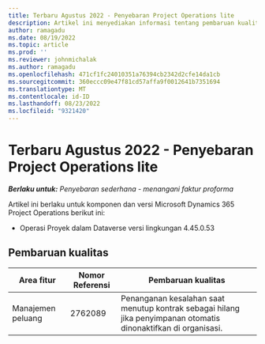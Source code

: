```yaml
---
title: Terbaru Agustus 2022 - Penyebaran Project Operations lite
description: Artikel ini menyediakan informasi tentang pembaruan kualitas yang tersedia dalam rilis Agustus 2022 penyebaran Microsoft Dynamics 365 Project Operations lite.
author: ramagadu
ms.date: 08/19/2022
ms.topic: article
ms.prod: ''
ms.reviewer: johnmichalak
ms.author: ramagadu
ms.openlocfilehash: 471cf1fc24010351a76394cb2342d2cfe14da1cb
ms.sourcegitcommit: 360eccc09e47f81cd57affa9f0012641b7351694
ms.translationtype: MT
ms.contentlocale: id-ID
ms.lasthandoff: 08/23/2022
ms.locfileid: "9321420"
---
```

# <a name="whats-new-august-2022---project-operations-lite-deployment"></a>Terbaru Agustus 2022 - Penyebaran Project Operations lite

_**Berlaku untuk:** Penyebaran sederhana - menangani faktur proforma_

Artikel ini berlaku untuk komponen dan versi Microsoft Dynamics 365 Project Operations berikut ini:

- Operasi Proyek dalam Dataverse versi lingkungan 4.45.0.53

## <a name="quality-updates"></a>Pembaruan kualitas

| Area fitur | Nomor Referensi | Pembaruan kualitas |
| --- | --- | --- |
|   Manajemen peluang | 2762089 | Penanganan kesalahan saat menutup kontrak sebagai hilang jika penyimpanan otomatis dinonaktifkan di organisasi.|

